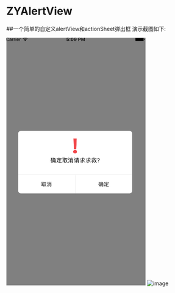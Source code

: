 # ZYAlertView
##一个简单的自定义alertView和actionSheet弹出框
演示截图如下:

![image](https://github.com/gouzyi/ZYAlertView/raw/master/imags/1.png)
![image](https://github.com/gouzyi/ZYAlertView/raw/imags/2.png)
